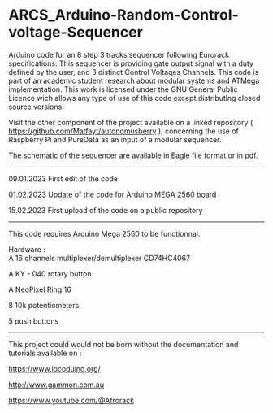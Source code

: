 # ARCS_Arduino-Random-Control-voltage-Sequencer

Arduino code for an 8 step 3 tracks sequencer following Eurorack specifications. This sequencer is providing gate output signal with a duty defined by the user, and 3 distinct Control Voltages Channels.
This code is part of an academic student research about modular systems and ATMega implementation.
This work is licensed under the GNU General Public Licence wich allows any type of use of this code except distributing closed source versions.

Visit the other component of the project available on a linked repository ( https://github.com/Matfayt/autonomusberry ), concerning the use of Raspberry Pi and PureData as an input of a modular sequencer.

The schematic of the sequencer are available in Eagle file format or in pdf.

---------------

  09.01.2023 First edit of the code
  
  01.02.2023 Update of the code for Arduino MEGA 2560 board
  
  15.02.2023 First upload of the code on a public repository

---------------

  This code requires Arduino Mega 2560 to be functionnal.

  Hardware :  
  A 16 channels multiplexer/demultiplexer CD74HC4067
  
  A KY - 040 rotary button
  
  A NeoPixel Ring 16
  
  8 10k potentiometers
  
  5 push buttons

---------------

This project could would not be born without the documentation and tutorials available on :

https://www.locoduino.org/

http://www.gammon.com.au

https://www.youtube.com/@Afrorack
